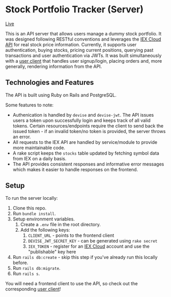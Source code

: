 # Stock Portfolio Tracker (Server)

[Live](https://tc-stock-app.netlify.com/)

This is an API server that allows users manage a dummy stock portfolio. It was designed following RESTful conventions and leverages the [IEX Cloud API](https://iexcloud.io/) for real stock price information. Currently, it supports user authentication, buying stocks, pricing current positions, querying past transactions and user authentication via JWTs. It was built simultaneously with a [user client](https://github.com/tchiu2/stock-portfolio-client) that handles user signup/login, placing orders and, more generally, rendering information from the API.

## Technologies and Features
The API is built using Ruby on Rails and PostgreSQL.

Some features to note:
- Authenication is handled by ```devise``` and ```devise-jwt```. The API issues users a token upon successfully login and keeps track of all valid tokens. Certain resources/endpoints require the client to send back the issued token - if an invalid token/no token is provided, the server throws an error.
- All requests to the IEX API are handled by service/module to provide more maintainable code.
- A rake script keeps the ```stocks``` table updated by fetching symbol data from IEX on a daily basis.
- The API provides consistent responses and informative error messages which makes it easier to handle responses on the frontend.

## Setup
To run the server locally:
1. Clone this repo.
2. Run ```bundle install```.
3. Setup environment variables.  
   1. Create a ```.env``` file in the root directory.
   2. Add the following keys:
      1. ```CLIENT_URL``` - points to the frontend client
      2. ```DEVISE_JWT_SECRET_KEY``` - can be generated using ```rake secret```
      3. ```IEX_TOKEN``` - register for an [IEX Cloud](https://iexcloud.io/) account and use the "publishable" key here
4. Run ```rails db:create``` - skip this step if you've already run this locally before.
5. Run ```rails db:migrate```.
6. Run ```rails s```.

You will need a frontend client to use the API, so check out the corresponding [user client](https://github.com/tchiu2/stock-portfolio-client)!

